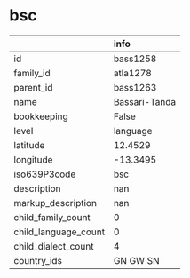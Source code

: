 # bsc
|                      | info          |
|:---------------------|:--------------|
| id                   | bass1258      |
| family_id            | atla1278      |
| parent_id            | bass1263      |
| name                 | Bassari-Tanda |
| bookkeeping          | False         |
| level                | language      |
| latitude             | 12.4529       |
| longitude            | -13.3495      |
| iso639P3code         | bsc           |
| description          | nan           |
| markup_description   | nan           |
| child_family_count   | 0             |
| child_language_count | 0             |
| child_dialect_count  | 4             |
| country_ids          | GN GW SN      |